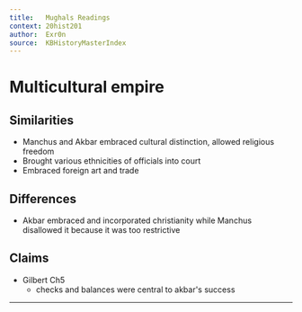```yaml
---
title:   Mughals Readings
context: 20hist201
author:  Exr0n
source:  KBHistoryMasterIndex
---
```


# Multicultural empire
## Similarities
- Manchus and Akbar embraced cultural distinction, allowed religious freedom
- Brought various ethnicities of officials into court
- Embraced foreign art and trade
## Differences
- Akbar embraced and incorporated christianity while Manchus disallowed it because it was too restrictive

## Claims
- Gilbert Ch5
	- checks and balances were central to akbar's success

---

